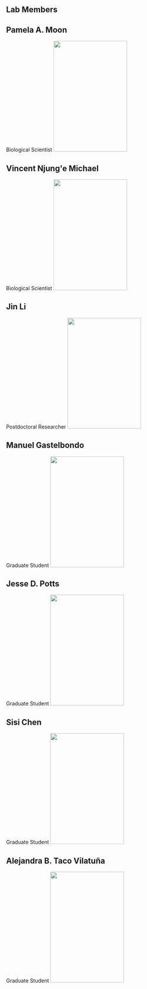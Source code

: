## Lab Members

## Pamela A. Moon
Biological Scientist
<img src="images/.jpg" alt="" width="200" height="300" >

## Vincent Njung'e Michael
Biological Scientist
<img src="images/.jpg" alt="" width="200" height="300" >

## Jin Li
Postdoctoral Researcher
<img src="images/.jpg" alt="" width="200" height="300" >

## Manuel Gastelbondo
Graduate Student
<img src="images/.jpg" alt="" width="200" height="300" >

## Jesse D. Potts
Graduate Student
<img src="images/.jpg" alt="" width="200" height="300" >

## Sisi Chen
Graduate Student
<img src="images/.jpg" alt="" width="200" height="300" >


## Alejandra B. Taco Vilatuña
Graduate Student
<img src="images/.jpg" alt="" width="200" height="300" >
